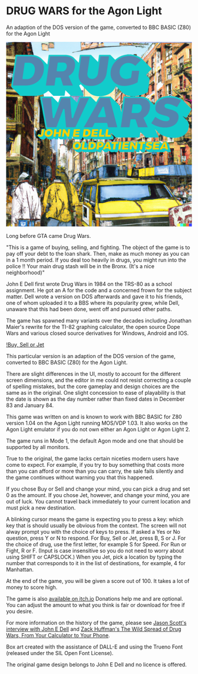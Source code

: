 # DRUG WARS for the Agon Light

An adaption of the DOS version of the game, converted to BBC BASIC (Z80) for the Agon Light

![BoxArt](BoxArt.png)

Long before GTA came Drug Wars.

"This is a game of buying, selling, and  fighting. The object of the game is to pay off your debt to the loan shark. Then, make as much money as you can in a 1 month period. If you deal too heavily  in  drugs,  you  might  run  into  the police !!  Your main drug stash will be  in the Bronx. (It's a nice neighborhood)"

John E Dell first wrote Drug Wars in 1984 on the TRS-80 as a school assignment. He got an A for the code and a concerned frown for the subject matter. Dell wrote a version on DOS afterwards and gave it to his friends, one of whom uploaded it to a BBS where its popularity grew, while Dell, unaware that this had been done, went off and pursued other paths.
 
The game has spawned many variants over the decades including Jonathan Maier's rewrite for the TI-82 graphing calculator, the open source Dope Wars and various closed source derivatives for Windows, Android and IOS.

[!Buy, Sell or Jet](Screenshots/buysellorjet.png)

This particular version is an adaption of the DOS version of the game, converted to BBC BASIC (Z80) for the Agon Light. 

There are slight differences in the UI, mostly to account for the different screen dimensions, and the editor in me could not resist correcting a couple of spelling mistakes, but the core gameplay and design choices are the same as in the original. One slight concession to ease of playability is that the date is shown as the day number rather than fixed dates in December 83 and January 84.

This game was written on and is known to work with BBC BASIC for Z80 version 1.04 on the Agon Light running MOS/VDP 1.03. It also works on the Agon Light emulator if you do not own either an Agon Light or Agon Light 2.

The game runs in Mode 1, the default Agon mode and one that should be supported by all monitors.

True to the original, the game lacks certain niceties modern users have come to expect. For example, if you try to buy something that costs more than you can afford or more than you can carry, the sale fails silently and the game continues without warning you that this happened.

If you chose Buy or Sell and change your mind, you can pick a drug and set 0 as the amount. If you chose Jet, however, and change your mind, you are out of luck. You cannot travel back immediately to your current location and must pick a new destination. 

A blinking cursor means the game is expecting you to press a key: which key that is should usually be obvious from the context. The screen will not alway prompt you with the choice of keys to press. If asked a Yes or No question, press Y or N to respond. For Buy, Sell or Jet, press B, S or J. For the choice of drug, use the first letter, for example S for Speed. For Run or Fight, R or F. (Input is case insensitive so you do not need to worry about using SHIFT or CAPSLOCK.) When you Jet, pick a location by typing the number that corresponds to it in the list of destinations, for example, 4 for Manhattan. 

At the end of the game, you will be given a score out of 100. It takes a lot of money to score high.

The game is also [available on itch.io](https://oldpatientsea.itch.io/drug-wars-for-the-agon-light) Donations help me and are optional. You can adjust the amount to what you think is fair or download for free if you desire. 

For more information on the history of the game, please see [Jason Scott's interview with John E Dell](http://ascii.textfiles.com/archives/899) and [Zack Huffman's The Wild Spread of Drug Wars, From Your Calculator to Your Phone](https://www.wired.com/story/history-drug-wars-calculator-game/).

Box art created with the assistance of DALL-E and using the Trueno Font (released under the SIL Open Font License).

The original game design belongs to John E Dell and no licence is offered.

